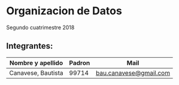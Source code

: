 # Organizacion de Datos
Segundo cuatrimestre 2018

## Integrantes: ##

Nombre y apellido  | Padron   | Mail
-------------      | -------- | --------
Canavese, Bautista | 99714    | bau.canavese@gmail.com
